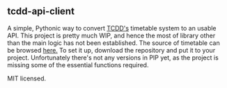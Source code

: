 tcdd-api-client
---------------
A simple, Pythonic way to convert [TCDD's](https://en.wikipedia.org/wiki/Turkish_State_Railways) timetable system to an usable API. This project is pretty much WIP, and hence the most of library other than the main logic has not been established.
The source of timetable can be browsed [here.](https://ebilet.tcddtasimacilik.gov.tr/view/eybis/tnmGenel/tcddWebContent.jsf)
To set it up, download the repository and put it to your project. Unfortunately there's not any versions in PIP yet, as the project is missing some of the essential functions required.

MIT licensed.